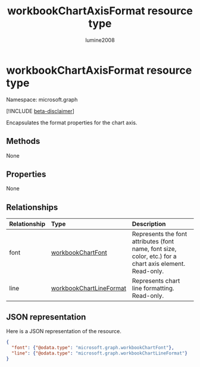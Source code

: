 ﻿---
title: "workbookChartAxisFormat resource type"
description: "Encapsulates the format properties for the chart axis."
author: "lumine2008"
localization_priority: Normal
ms.prod: "excel"
doc_type: resourcePageType
---

# workbookChartAxisFormat resource type

Namespace: microsoft.graph

[!INCLUDE [beta-disclaimer](../../includes/beta-disclaimer.md)]

Encapsulates the format properties for the chart axis.

## Methods

None

## Properties

None

## Relationships

| Relationship | Type                                                  | Description                                                                                             |
| :----------- | :---------------------------------------------------- | :------------------------------------------------------------------------------------------------------ |
| font         | [workbookChartFont](workbookchartfont.md)             | Represents the font attributes (font name, font size, color, etc.) for a chart axis element. Read-only. |
| line         | [workbookChartLineFormat](workbookchartlineformat.md) | Represents chart line formatting. Read-only.                                                            |

## JSON representation

Here is a JSON representation of the resource.

<!--{
  "blockType": "resource",
  "optionalProperties": [],
  "baseType": "microsoft.graph.entity",
  "@odata.type": "microsoft.graph.workbookChartAxisFormat"
}-->

```json
{
  "font": {"@odata.type": "microsoft.graph.workbookChartFont"},
  "line": {"@odata.type": "microsoft.graph.workbookChartLineFormat"}
}
```

<!-- uuid: 8fcb5dbc-d5aa-4681-8e31-b001d5168d79
2015-10-25 14:57:30 UTC -->

<!--
{
  "type": "#page.annotation",
  "description": "ChartAxisFormat resource",
  "keywords": "",
  "section": "documentation",
  "tocPath": "",
  "suppressions": []
}
-->
